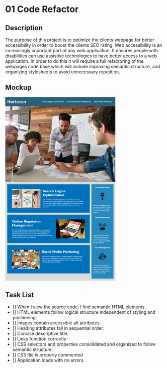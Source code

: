 # 01 Code Refactor

## Description

The purpose of this project is to optimize the clients webpage for better accessibility in order to boost the clients SEO rating. Web accessibility is an increasingly important part of any web application. It ensures people with disabilities can use assistive technologies to have better access to a web application. In order to do this it will require a full refactoring of the webpages code base which will include improving semantic structure, and organizing stylesheets to avoid unnecessary repetition.

## Mockup

<img src="Develop/assets/images/01-html-css-git-homework-demo.png" alt="original mockup of webpage" width=350 />

## Task List

- [] When I view the source code, I find semantic HTML elements.
- [] HTML elements follow logical structure independent of styling and positioning.
- [] Images contain accessible alt attributes.
- [] Heading attributes fall in sequential order.
- [] Concise descriptive title.
- [] Links function correctly
- [] CSS selectors and properties consolidated and organized to follow semantic structure.
- [] CSS file is properly commented
- [] Application loads with no errors.
